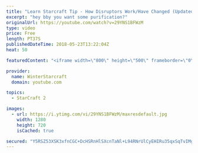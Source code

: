 ```yaml
---
title: "Learn Starcraft Tip - How Disruptors Work/Have Changed (Updated Patch 4.0 2018)"
excerpt: "hey bby you want some purification?"
originalUrl: https://youtube.com/watch?v=29YNS1BFWzM
type: video
price: Free
length: PT37S
publishedDateTime: 2018-05-23T13:22:04Z
heat: 50

featuredContent: "<iframe width=\"800\" height=\"500\" frameborder=\"0\" src=\"https://www.youtube.com/embed/29YNS1BFWzM\" allow=\"accelerometer; autoplay; encrypted-media; gyroscope; picture-in-picture\" allowfullscreen></iframe>"

provider:
  name: WinterStarcraft
  domain: youtube.com

topics:
  - StarCraft 2

images:
  - url: https://i.ytimg.com/vi/29YNS1BFWzM/maxresdefault.jpg
    width: 1280
    height: 720
    isCached: true

secured: "Y5RSZ53XSK3xfnCGC+DcHSRnHlSXcnTaNl+L94RNrUlCyEHIRu35qxSqTvIMg+eZ7m+a5SsY3a+NQm+2Y1pAch8UgwoFOYtcW06Qhp52ykZC6UD2qTkvceQbdGiwJ5agw2Gz3liFkg7lUFrXorMi2HEtG85N6vYjqIxWtdRYHWnkhlIDqyz6SXfBrzgmXezAGGExyuFVRH1DPnj6k1YRkvkSvtyNAtmLS0lJHlgl7pYdCFoB5oS99rcufw1j56rsLcIcWwc6zMD9nMfQfpm0duZFrChyp+1tv1mMj07zj1FkV91C4XBLZzSoWMLs+fK6CMdTJEuO61uXi+NyDPa2P00W2u0TCeU9r0QF3pg++WuJEMr/0l8bz2DCOblTKbZumawq5CmoPXOK4VYomVKectbQOuCVeDJQEG0LD/Uwm14=;uApavAtDjgRwYzJpE2kYTg=="
---
```


